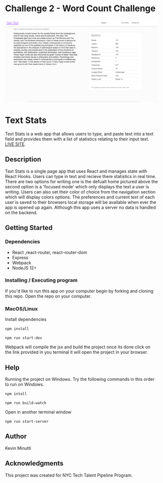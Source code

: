 # Challenge 2 - Word Count Challenge

![alt text](https://github.com/K-minutti/readme-images/blob/main/ttp-wc.png)

# Text Stats

Text Stats is a web app that allows users to type, and paste text into a text field and provides them with a list of statistics relating to their input text. [LIVE SITE](https://ttp-text-stat.herokuapp.com/).

## Description

Text Stats is a single page app that uses React and manages state with React Hooks. Users can type in text and recieve there statistics in real time. There are two options for writing one is the defualt home pictured above the second option is a 'focused mode' which only displays the text a user is writing. Users can also set their color of choice from the navigation section which will display colors options. The preferences and current text of each user is saved to their browsers local storage will be available when ever the app is opened up again.
Although this app uses a server no data is handled on the backend.

## Getting Started

### Dependencies

- React ,react-router, react-router-dom
- Express
- Webpack
- NodeJS 12+

### Installing / Executing program

If you'd like to run this app on your computer begin by forking and cloning this repo. Open the repo on your computer.

### MacOS/Linux

Install dependencies

```
npm install
```

```
npm run start-dev
```

Webpack will compile the jsx and build the project once its done click on the link provided in you terminal it will open the project in your browser.

## Help

Running the project on Windows. Try the following commands in this order to run on Windows.

```
npm intall
```

```
npm run build-watch
```

Open in another terminal window

```
npm run start-server
```

## Author

Kevin Minutti

## Acknowledgments

This project was created for NYC Tech Talent Pipeline Program.
